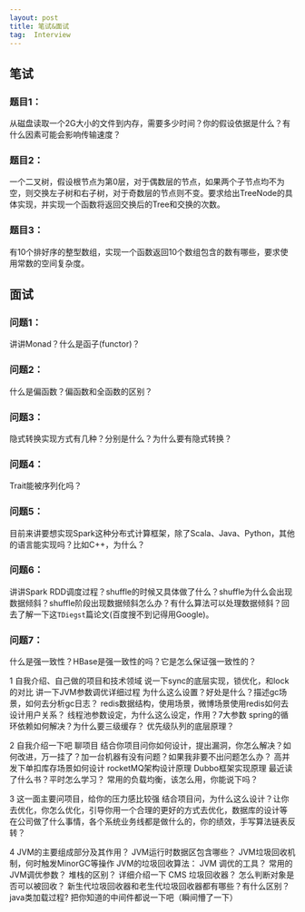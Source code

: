 ```yaml
---
layout: post
title: 笔试&面试
tag:  Interview
---
```


## 笔试
### 题目1：
从磁盘读取一个2G大小的文件到内存，需要多少时间？你的假设依据是什么？有什么因素可能会影响传输速度？

### 题目2：
一个二叉树，假设根节点为第0层，对于偶数层的节点，如果两个子节点均不为空，则交换左子树和右子树，对于奇数层的节点则不变。要求给出TreeNode的具体实现，并实现一个函数将返回交换后的Tree和交换的次数。

### 题目3：
有10个排好序的整型数组，实现一个函数返回10个数组包含的数有哪些，要求使用常数的空间复杂度。

## 面试
### 问题1：
讲讲Monad？什么是函子(functor)？

### 问题2：
什么是偏函数？偏函数和全函数的区别？

### 问题3：
隐式转换实现方式有几种？分别是什么？为什么要有隐式转换？

### 问题4：
Trait能被序列化吗？

### 问题5：
目前来讲要想实现Spark这种分布式计算框架，除了Scala、Java、Python，其他的语言能实现吗？比如C++，为什么？

### 问题6：
讲讲Spark RDD调度过程？shuffle的时候又具体做了什么？shuffle为什么会出现数据倾斜？shuffle阶段出现数据倾斜怎么办？有什么算法可以处理数据倾斜？回去了解一下这`TDiegst`篇论文(百度搜不到记得用Google)。

### 问题7：
什么是强一致性？HBase是强一致性的吗？它是怎么保证强一致性的？

1
自我介绍、自己做的项目和技术领域
说一下sync的底层实现，锁优化，和lock的对比
讲一下JVM参数调优详细过程
为什么这么设置？好处是什么？描述gc场景，如何去分析gc日志？
redis数据结构，使用场景，微博场景使用redis如何去设计用户关系？
线程池参数设定，为什么这么设定，作用？7大参数
spring的循环依赖如何解决？为什么要三级缓存？
优先级队列的底层原理？

2
自我介绍一下吧
聊项目
结合你项目问你如何设计，提出漏洞，你怎么解决？如何改进，万一挂了？加一台机器有没有问题？如果我非要不出问题怎么办？
高并发下单扣库存场景如何设计
rocketMQ架构设计原理
Dubbo框架实现原理
最近读了什么书？平时怎么学习？
常用的负载均衡，该怎么用，你能说下吗？

3
这一面主要问项目，给你的压力感比较强
结合项目问，为什么这么设计？让你去优化，你怎么优化，引导你用一个合理的更好的方式去优化，数据库的设计等
在公司做了什么事情，各个系统业务线都是做什么的，你的绩效，手写算法链表反转？

4
JVM的主要组成部分及其作用？
JVM运行时数据区包含哪些？
JVM垃圾回收机制，何时触发MinorGC等操作
JVM的垃圾回收算法：
JVM 调优的工具？
常用的JVM调优参数？
堆栈的区别？
详细介绍一下 CMS 垃圾回收器？
怎么判断对象是否可以被回收？
新生代垃圾回收器和老生代垃圾回收器都有哪些？有什么区别？
java类加载过程?
把你知道的中间件都说一下吧（瞬间懵了一下）